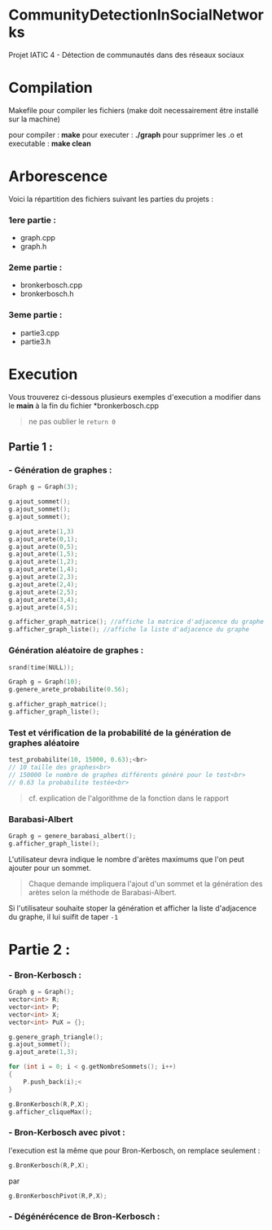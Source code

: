 # CommunityDetectionInSocialNetworks
Projet IATIC 4 - Détection de communautés dans des réseaux sociaux

# Compilation
Makefile pour compiler les fichiers (make doit necessairement être installé sur la machine)

pour compiler : **make**
pour executer : **./graph**
pour supprimer les .o et executable : **make clean**

# Arborescence
Voici la répartition des fichiers suivant les parties du projets :

### 1ere partie :
 - graph.cpp
 - graph.h

### 2eme partie :
 - bronkerbosch.cpp
 - bronkerbosch.h

### 3eme partie :
 - partie3.cpp
 - partie3.h


# Execution 
Vous trouverez ci-dessous plusieurs exemples d'execution a modifier dans le **main** à la fin du fichier *bronkerbosch.cpp
>ne pas oublier le `return 0` 

## Partie 1 : 

### - Génération de graphes :

```cpp
Graph g = Graph(3);

g.ajout_sommet();
g.ajout_sommet();
g.ajout_sommet();

g.ajout_arete(1,3)
g.ajout_arete(0,1); 
g.ajout_arete(0,5);
g.ajout_arete(1,5);
g.ajout_arete(1,2);
g.ajout_arete(1,4);
g.ajout_arete(2,3);
g.ajout_arete(2,4);
g.ajout_arete(2,5);
g.ajout_arete(3,4);
g.ajout_arete(4,5);

g.afficher_graph_matrice(); //affiche la matrice d'adjacence du graphe
g.afficher_graph_liste(); //affiche la liste d'adjacence du graphe
```

### Génération aléatoire de graphes :

```cpp
srand(time(NULL));

Graph g = Graph(10);
g.genere_arete_probabilite(0.56);

g.afficher_graph_matrice();
g.afficher_graph_liste();
```

### Test et vérification de la probabilité de la génération de graphes aléatoire

```cpp
test_probabilite(10, 15000, 0.63);<br>
// 10 taille des graphes<br>
// 150000 le nombre de graphes différents généré pour le test<br>
// 0.63 la probabilite testée<br>
```

> cf. explication de l'algorithme de la fonction dans le rapport


### Barabasi-Albert

```cpp
Graph g = genere_barabasi_albert();
g.afficher_graph_liste();
```
L'utilisateur devra indique le nombre d'arètes maximums que l'on peut ajouter pour un sommet.
>Chaque demande impliquera l'ajout d'un sommet et la génération des arètes selon la méthode de Barabasi-Albert.

Si l'utilisateur souhaite stoper la génération et afficher la liste d'adjacence du graphe, il lui suifit de taper `-1`

# Partie 2 : 

### - Bron-Kerbosch :

```cpp
Graph g = Graph();
vector<int> R;
vector<int> P;
vector<int> X;
vector<int> PuX = {};

g.genere_graph_triangle();
g.ajout_sommet();
g.ajout_arete(1,3);

for (int i = 0; i < g.getNombreSommets(); i++)
{
    P.push_back(i);<
}

g.BronKerbosch(R,P,X);
g.afficher_cliqueMax();
```
### - Bron-Kerbosch avec pivot :

l'execution est la même que pour Bron-Kerbosch, on remplace seulement :
```cpp
g.BronKerbosch(R,P,X);
```
par
```cpp
g.BronKerboschPivot(R,P,X);
```

### - Dégénérécence de Bron-Kerbosch :